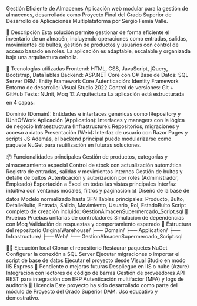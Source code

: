 Gestión Eficiente de Almacenes
Aplicación web modular para la gestión de almacenes, desarrollada como Proyecto Final del Grado Superior de Desarrollo de Aplicaciones Multiplataforma por Sergio Femia Valle.

🧾 Descripción
Esta solución permite gestionar de forma eficiente el inventario de un almacén, incluyendo operaciones como entradas, salidas, movimientos de bultos, gestión de productos y usuarios con control de acceso basado en roles. La aplicación es adaptable, escalable y organizada bajo una arquitectura cebolla.

🚀 Tecnologías utilizadas
Frontend: HTML, CSS, JavaScript, jQuery, Bootstrap, DataTables
Backend: ASP.NET Core con C#
Base de Datos: SQL Server
ORM: Entity Framework Core
Autenticación: Identity Framework
Entorno de desarrollo: Visual Studio 2022
Control de versiones: Git + GitHub
Tests: NUnit, Moq
🏗️ Arquitectura
La aplicación está estructurada en 4 capas:

Dominio (Domain): Entidades e interfaces genéricas como IRepository y IUnitOfWork
Aplicación (Application): Interfaces y managers con la lógica de negocio
Infraestructura (Infrastructure): Repositorios, migraciones y acceso a datos
Presentación (Web): Interfaz de usuario con Razor Pages y scripts JS
Además, el backend principal puede modularizarse como paquete NuGet para reutilización en futuras soluciones.

📦 Funcionalidades principales
Gestión de productos, categorías y almacenamiento especial
Control de stock con actualización automática
Registro de entradas, salidas y movimientos internos
Gestión de bultos y detalle de bultos
Autenticación y autorización por roles (Administrador, Empleado)
Exportación a Excel en todas las vistas principales
Interfaz intuitiva con ventanas modales, filtros y paginación
📊 Diseño de la base de datos
Modelo normalizado hasta 3FN
Tablas principales: Producto, Bulto, DetalleBulto, Entrada, Salida, Movimiento, Usuario, Rol, EstadoBulto
Script completo de creación incluido: GestionAlmacenSupermercado_Script.sql
🧪 Pruebas
Pruebas unitarias de controladores
Simulación de dependencias con Moq
Validación de respuestas y comportamiento esperado
📂 Estructura del repositorio
OriginalWarehouse/ ├── Domain/ ├── Application/ ├── Infrastructure/ ├── Web/ └── GestionAlmacenSupermercado_Script.sql

🧑‍💻 Ejecución local
Clonar el repositorio
Restaurar paquetes NuGet
Configurar la conexión a SQL Server
Ejecutar migraciones o importar el script de base de datos
Ejecutar el proyecto desde Visual Studio en modo IIS Express
📌 Pendiente o mejoras futuras
Despliegue en IIS o nube (Azure)
Integración con lectores de código de barras
Gestión de proveedores
API REST para integración con ERP
Autenticación multifactor (MFA) y logs de auditoría
📄 Licencia
Este proyecto ha sido desarrollado como parte del módulo de Proyecto del Grado Superior DAM. Uso educativo y demostrativo.
